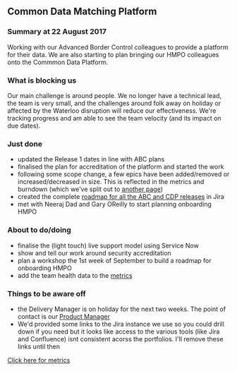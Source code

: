 ## Common Data Matching Platform

### Summary at 22 August 2017
Working with our Advanced Border Control colleagues to provide a platform for their data.
We are also starting to plan bringing our HMPO colleagues onto the Commmon Data Platform.

### What is blocking us
Our main challenge is around people. We no longer have a technical lead, the team is very small, and the challenges around folk away on holiday or affected by the Waterloo disruption will reduce our effectiveness. We're tracking progress and am able to see the team velocity (and its impact on due dates).

### Just done
- updated the Release 1 dates in line with ABC plans
- finalised the plan for accreditation of the platform and started the work
- following some scope change, a few epics have been added/removed or increased/decreased in size. This is reflected in the metrics and burndown (which we've split out to [another page](metrics.html))
- created the complete [roadmap for all the ABC and CDP releases](https://jira.digital.homeoffice.gov.uk/secure/Dashboard.jspa?selectPageId=13201) in Jira
- met with Neeraj Dad and Gary OReilly to start planning onboarding HMPO

### About to do/doing
- finalise the (light touch) live support model using Service Now
- show and tell our work around security accreditation
- plan a workshop the 1st week of September to build a roadmap for onboarding HMPO
- add the team health data to the [metrics](metrics.html)

### Things to be aware off
- the Delivery Manager is on holiday for the next two weeks. The point of contact is our
[Product Manager](mailto:alistair.mckay@homeoffice.gsi.gov.uk)
- We'd provided some links to the Jira instance we use so you could drill down if you need but it looks like access to the various tools (like Jira and Confluence) isnt consistent acorss the portfolios. I'll remove these links until then

[Click here for metrics](metrics.html)
